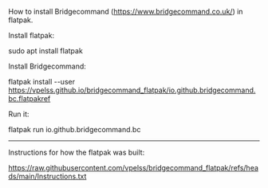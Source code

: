 How to install Bridgecommand (https://www.bridgecommand.co.uk/) in flatpak. 

Install flatpak:

sudo apt install flatpak

Install Bridgecommand:

flatpak install --user https://vpelss.github.io/bridgecommand_flatpak/io.github.bridgecommand.bc.flatpakref

Run it:

flatpak run io.github.bridgecommand.bc

----------------------

Instructions for how the flatpak was built:

https://raw.githubusercontent.com/vpelss/bridgecommand_flatpak/refs/heads/main/Instructions.txt
